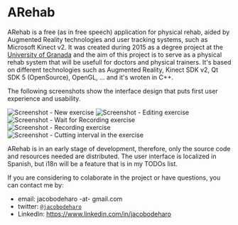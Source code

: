 # ARehab
ARehab is a free (as in free speech) application for physical rehab, aided by Augmented Reality technologies and user tracking systems, such as Microsoft Kinect v2. It was created during 2015 as a degree project at the [University of Granada](http://ugr.university) and the aim of this project is to serve as a physical rehab system that will be usefull for doctors and physical trainers. It's based on different technologies such as Augmented Reality, Kinect SDK v2, Qt SDK 5 (OpenSource), OpenGL, ... and it's wroten in C++.

The following screenshots show the interface design that puts first user experience and usability.

![Screenshot - New exercise](https://raw.githubusercontent.com/jacobodeharo/ARehab/master/Screenshots/ARehabDesigner_0a.png)
![Screenshot - Editing exercise](https://raw.githubusercontent.com/jacobodeharo/ARehab/master/Screenshots/ARehabDesigner_0b.png)
![Screenshot - Wait for Recording exercise](https://raw.githubusercontent.com/jacobodeharo/ARehab/master/Screenshots/ARehabDesigner_1a.png)
![Screenshot - Recording exercise](https://raw.githubusercontent.com/jacobodeharo/ARehab/master/Screenshots/ARehabDesigner_1b.png)
![Screenshot - Cutting interval in the exercise](https://raw.githubusercontent.com/jacobodeharo/ARehab/master/Screenshots/ARehabDesigner_2b.png)

ARehab is in an early stage of development, therefore, only the source code and resources needed are distributed. The user interface is localized in Spanish, but i18n will be a feature that is in my TODOs list. 

If you are considering to colaborate in the project or have questions, you can contact me by:
- email: jacobodeharo -at- gmail.com
- twitter: [`@jacobodeharo`](http://twitter.com/jacobodeharo)
- LinkedIn: https://www.linkedin.com/in/jacobodeharo

